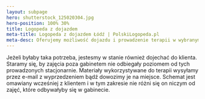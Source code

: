 ```yaml
---
layout: subpage
hero: shutterstock_125020304.jpg
hero-position: 100% 30%
title: Logopeda z dojazdem
meta-title: Logopeda z dojazdem Łódź | PolskiLogopeda.pl
meta-desc: Oferujemy możliwość dojazdu i prowadzenie terapii w wybranym przez Was miejscu. Zajęcia przygotowane są z tą samą starannością co te, prowadzone w gabinecie. Zapraszamy!
---
```


Jeżeli byłaby taka potrzeba, jestesmy w stanie również dojechać do klienta. 
Staramy się, by zajęcia poza gabinetem nie odbiegały poziomem od tych prowadzonych stacjonarnie. 
Materiały wykorzystywane do terapii wysyłamy przez e-mail z wyprzedzeniem bądź dowozimy je na miejsce. 
Schemat jest omawiany wcześniej z klientem i w tym zakresie nie różni się on 
niczym od zajęć, które odbywałyby się w gabinecie.
